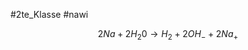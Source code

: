 #2te_Klasse #nawi 

$$2Na + 2H_{2}0 →H_{2}+2OH_{-} +2Na_{+}$$
                                      